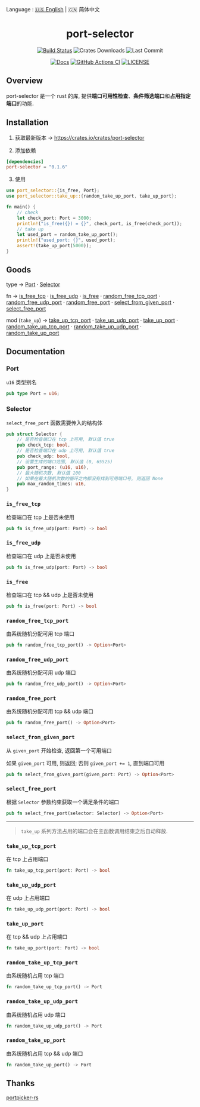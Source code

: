 Language : [🇺🇸 English](./README.md) | 🇨🇳 简体中文

<h1 align="center">port-selector</h1>
<div align="center">

[![Build Status](https://img.shields.io/crates/v/port-selector)](https://crates.io/crates/port-selector)
![Crates Downloads](https://img.shields.io/crates/d/port-selector)
![Last Commit](https://img.shields.io/github/last-commit/ZingerLittleBee/port-selector-rs)

</div>
<div align="center">

[![Docs](https://img.shields.io/docsrs/port-selector)](https://docs.rs/port-selector/0.1.1/port_selector/)
[![GitHub Actions CI](https://img.shields.io/github/workflow/status/ZingerLittleBee/port-selector-rs/Test%20CI)](https://github.com/ZingerLittleBee/port-selector-rs/actions)
[![LICENSE](https://img.shields.io/crates/l/port-selector)](./LICENSE)

</div>

## Overview
port-selector 是一个 rust 的库, 提供**端口可用性检查**、**条件筛选端口**和**占用指定端口**的功能.

## Installation
1. 获取最新版本 -> https://crates.io/crates/port-selector

2. 添加依赖
```toml
[dependencies]
port-selector = "0.1.6"
```

3. 使用
```rust
use port_selector::{is_free, Port};
use port_selector::take_up::{random_take_up_port, take_up_port};

fn main() {
    // check
    let check_port: Port = 3000;
    println!("is_free({}) = {}", check_port, is_free(check_port));
    // take up
    let used_port = random_take_up_port();
    println!("used_port: {}", used_port);
    assert!(take_up_port(5000));
}
```

## Goods
type -> [Port](#port) · [Selector](#selector)

fn -> [is_free_tcp](#is_free_tcp) · [is_free_udp](#is_free_udp) · [is_free](#is_free) · [random_free_tcp_port](#random_free_tcp_port) · [random_free_udp_port](#random_free_udp_port) · [random_free_port](#random_free_port) · [select_from_given_port](#select_from_given_port) · [select_free_port](#select_free_port)

mod (`take_up`) -> [take_up_tcp_port](#take_up_tcp_port) · [take_up_udp_port](#take_up_udp_port) · [take_up_port](#take_up_port) · [random_take_up_tcp_port](#random_take_up_tcp_port) · [random_take_up_udp_port](#random_take_up_udp_port) · [random_take_up_port](#random_take_up_port)


## Documentation
### Port
`u16` 类型别名
```rust
pub type Port = u16;
```

### Selector
`select_free_port` 函数需要传入的结构体
```rust
pub struct Selector {
    // 是否检查端口在 tcp 上可用, 默认值 true
    pub check_tcp: bool,
    // 是否检查端口在 udp 上可用, 默认值 true
    pub check_udp: bool,
    // 设置生成的端口范围, 默认值 (0, 65525)
    pub port_range: (u16, u16),
    // 最大随机次数, 默认值 100
    // 如果在最大随机次数的循环之内都没有找到可用端口号, 则返回 None
    pub max_random_times: u16,
}
```

### `is_free_tcp`
检查端口在 tcp 上是否未使用
```rust
pub fn is_free_udp(port: Port) -> bool
```

### `is_free_udp`
检查端口在 udp 上是否未使用
```rust
pub fn is_free_udp(port: Port) -> bool
```

### `is_free`
检查端口在 tcp && udp 上是否未使用
```rust
pub fn is_free(port: Port) -> bool
```

### `random_free_tcp_port`
由系统随机分配可用 tcp 端口
```rust
pub fn random_free_tcp_port() -> Option<Port>
```

### `random_free_udp_port`
由系统随机分配可用 udp 端口
```rust
pub fn random_free_udp_port() -> Option<Port>
```

### `random_free_port`
由系统随机分配可用 tcp && udp 端口
```rust
pub fn random_free_port() -> Option<Port>
```

### `select_from_given_port`
从 `given_port` 开始检查, 返回第一个可用端口

如果 `given_port` 可用, 则返回; 否则 `given_port += 1`, 直到端口可用
```rust
pub fn select_from_given_port(given_port: Port) -> Option<Port>
```

### `select_free_port`
根据 `Selector` 参数约束获取一个满足条件的端口
```rust
pub fn select_free_port(selector: Selector) -> Option<Port>
```
----
> `take_up` 系列方法占用的端口会在主函数调用结束之后自动释放.
### `take_up_tcp_port`
在 tcp 上占用端口
```rust
fn take_up_tcp_port(port: Port) -> bool
```

### `take_up_udp_port`
在 udp 上占用端口
```rust
fn take_up_udp_port(port: Port) -> bool
```

### `take_up_port`
在 tcp && udp 上占用端口
```rust
fn take_up_port(port: Port) -> bool
```

### `random_take_up_tcp_port`
由系统随机占用 tcp 端口
```rust
fn random_take_up_tcp_port() -> Port
```

### `random_take_up_udp_port`
由系统随机占用 udp 端口
```rust
fn random_take_up_udp_port() -> Port
```

### `random_take_up_port`
由系统随机占用 tcp && udp 端口
```rust
fn random_take_up_port() -> Port
```

## Thanks
[portpicker-rs](https://github.com/Dentosal/portpicker-rs)
